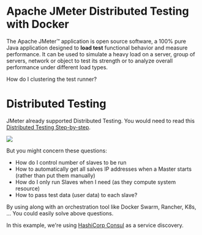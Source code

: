 # Apache JMeter Distributed Testing with Docker

The Apache JMeter™ application is open source software, a 100% pure Java application designed to **load test** functional behavior and measure performance. It can be used to simulate a heavy load on a server, group of servers, network or object to test its strength or to analyze overall performance under different load types.

How do I clustering the test runner?

# Distributed Testing

JMeter already supported Distributed Testing. You would need to read this [Distributed Testing Step-by-step](https://jmeter.apache.org/usermanual/jmeter_distributed_testing_step_by_step.html).

![](https://jmeter.apache.org/images/screenshots/distributed-names.svg)

But you might concern these questions:
- How do I control number of slaves to be run
- How to automatically get all salves IP addresses when a Master starts (rather than put them manually)
- How do I only run Slaves when I need (as they compute system resource)
- How to pass test data (user data) to each slave?

By using along with an orchestration tool like Docker Swarm, Rancher, K8s, ... You could easily solve above questions.

In this example, we're using [HashiCorp Consul](https://www.consul.io/) as a service discovery.
